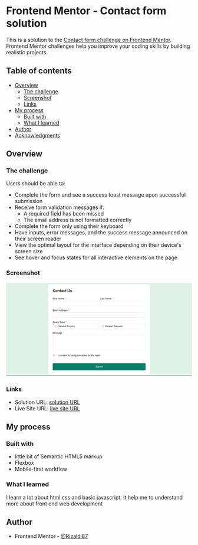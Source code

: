 # Frontend Mentor - Contact form solution

This is a solution to the [Contact form challenge on Frontend Mentor](https://www.frontendmentor.io/challenges/contact-form--G-hYlqKJj). Frontend Mentor challenges help you improve your coding skills by building realistic projects.

## Table of contents

- [Overview](#overview)
  - [The challenge](#the-challenge)
  - [Screenshot](#screenshot)
  - [Links](#links)
- [My process](#my-process)
  - [Built with](#built-with)
  - [What I learned](#what-i-learned)
- [Author](#author)
- [Acknowledgments](#acknowledgments)

## Overview

### The challenge

Users should be able to:

- Complete the form and see a success toast message upon successful submission
- Receive form validation messages if:
  - A required field has been missed
  - The email address is not formatted correctly
- Complete the form only using their keyboard
- Have inputs, error messages, and the success message announced on their screen reader
- View the optimal layout for the interface depending on their device's screen size
- See hover and focus states for all interactive elements on the page

### Screenshot

![](./screenshot.png)

### Links

- Solution URL: [solution URL](https://github.com/Rizaldi87/CONTACT-FORM-MAIN-SOLUTION-USING-CSS-FLEXBOX-AND-VANILLA-JAVASCRIPT)
- Live Site URL: [live site URL](https://rizaldi87.github.io/CONTACT-FORM-MAIN-SOLUTION-USING-CSS-FLEXBOX-AND-VANILLA-JAVASCRIPT/)

## My process

### Built with

- little bit of Semantic HTML5 markup
- Flexbox
- Mobile-first workflow

### What I learned

I learn a lot about html css and basic javascript. It help me to understand more about front end web development

## Author

- Frontend Mentor - [@Rizaldi87](https://www.frontendmentor.io/profile/Rizaldi87)
